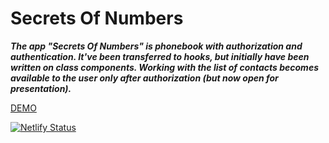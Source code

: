 # Secrets Of Numbers

***The app "Secrets Of Numbers" is phonebook with authorization and authentication.
It've been transferred to hooks, but initially have been written on class components. 
Working with the list of contacts becomes available to the user only after authorization (but now open for presentation).***

[DEMO](https://vlass-secrets-of-numbers.netlify.app/)

[![Netlify Status](https://api.netlify.com/api/v1/badges/11f22ca7-80c5-4d1a-a9a7-6a35b9081afc/deploy-status)](https://app.netlify.com/sites/vlass-movie-finder/deploys)

